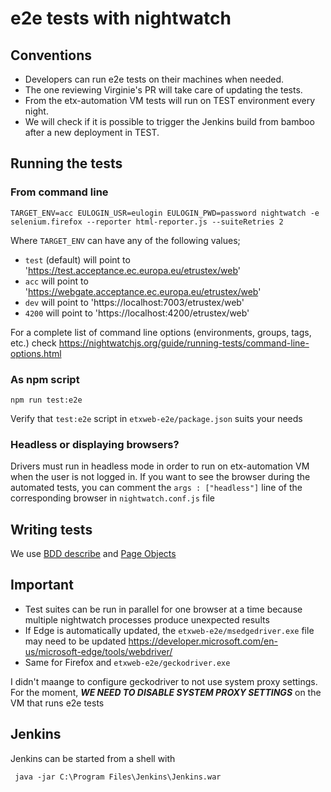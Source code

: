 # e2e tests with nightwatch

## Conventions
- Developers can run e2e tests on their machines when needed.
- The one reviewing Virginie's PR will take care of updating the tests.
- From the etx-automation VM tests will run on TEST environment every night.
- We will check if it is possible to trigger the Jenkins build from bamboo after a new deployment in TEST.

## Running the tests
### From command line
```
TARGET_ENV=acc EULOGIN_USR=eulogin EULOGIN_PWD=password nightwatch -e selenium.firefox --reporter html-reporter.js --suiteRetries 2
```
Where
`TARGET_ENV` can have any of the following values;
- `test` (default) will point to 'https://test.acceptance.ec.europa.eu/etrustex/web'
- `acc`  will point to 'https://webgate.acceptance.ec.europa.eu/etrustex/web'
- `dev` will point to 'https://localhost:7003/etrustex/web'
- `4200` will point to 'https://localhost:4200/etrustex/web'

For a complete list of command line options (environments, groups, tags, etc.) check https://nightwatchjs.org/guide/running-tests/command-line-options.html

### As npm script
```
npm run test:e2e
```
Verify that `test:e2e` script in `etxweb-e2e/package.json` suits your needs

### Headless or displaying browsers?
Drivers must run in headless mode in order to run on etx-automation VM when the user is not logged in.
If you want to see the browser during the automated tests, you can comment the `args : ["headless"]` line 
of the corresponding browser in `nightwatch.conf.js` file

## Writing tests
We use [BDD describe](https://nightwatchjs.org/guide/using-nightwatch/using-bdd-describe.html)
and [Page Objects](https://nightwatchjs.org/guide/working-with-page-objects/)

## Important
- Test suites can be run in parallel for one browser at a time because multiple nightwatch processes produce unexpected results
- If Edge is automatically updated, the `etxweb-e2e/msedgedriver.exe` file may need to be updated https://developer.microsoft.com/en-us/microsoft-edge/tools/webdriver/
- Same for Firefox and `etxweb-e2e/geckodriver.exe`

I didn't maange to configure geckodriver to not use system proxy settings. 
For the moment, ***WE NEED TO DISABLE SYSTEM PROXY SETTINGS*** on the VM that runs e2e tests


## Jenkins
Jenkins can be started from a shell with
```
 java -jar C:\Program Files\Jenkins\Jenkins.war
 ```
